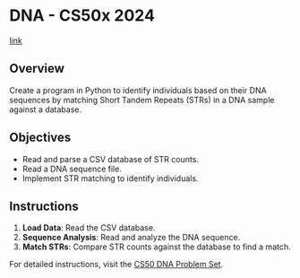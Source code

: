 # DNA - CS50x 2024
[link](https://cs50.harvard.edu/x/2024/psets/6/dna/)

## Overview
Create a program in Python to identify individuals based on their DNA sequences by matching Short Tandem Repeats (STRs) in a DNA sample against a database.

## Objectives
- Read and parse a CSV database of STR counts.
- Read a DNA sequence file.
- Implement STR matching to identify individuals.

## Instructions
1. **Load Data**: Read the CSV database.
2. **Sequence Analysis**: Read and analyze the DNA sequence.
3. **Match STRs**: Compare STR counts against the database to find a match.

For detailed instructions, visit the [CS50 DNA Problem Set](https://cs50.harvard.edu/x/2024/psets/6/dna/).